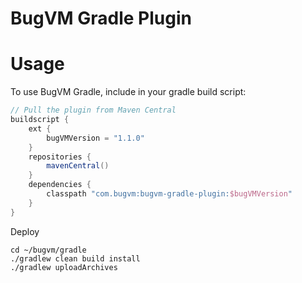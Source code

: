 BugVM Gradle Plugin
====================

# Usage
To use BugVM Gradle, include in your gradle build script:

```groovy
// Pull the plugin from Maven Central
buildscript {
    ext {
        bugVMVersion = "1.1.0"
    }
    repositories {
        mavenCentral()
    }
    dependencies {
        classpath "com.bugvm:bugvm-gradle-plugin:$bugVMVersion"
    }
}
```

Deploy
```
cd ~/bugvm/gradle
./gradlew clean build install
./gradlew uploadArchives
```
